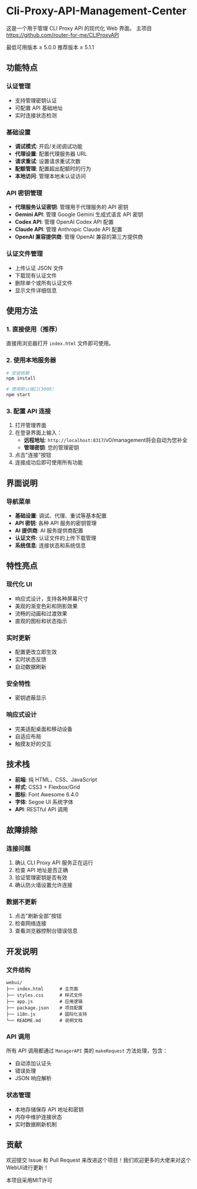 # Cli-Proxy-API-Management-Center
这是一个用于管理 CLI Proxy API 的现代化 Web 界面。
主项目
https://github.com/router-for-me/CLIProxyAPI

最低可用版本 ≥ 5.0.0
推荐版本 ≥ 5.1.1

## 功能特点

### 认证管理
- 支持管理密钥认证
- 可配置 API 基础地址
- 实时连接状态检测

### 基础设置
- **调试模式**: 开启/关闭调试功能
- **代理设置**: 配置代理服务器 URL
- **请求重试**: 设置请求重试次数
- **配额管理**: 配置超出配额时的行为
- **本地访问**: 管理本地未认证访问

### API 密钥管理
- **代理服务认证密钥**: 管理用于代理服务的 API 密钥
- **Gemini API**: 管理 Google Gemini 生成式语言 API 密钥
- **Codex API**: 管理 OpenAI Codex API 配置
- **Claude API**: 管理 Anthropic Claude API 配置
- **OpenAI 兼容提供商**: 管理 OpenAI 兼容的第三方提供商

### 认证文件管理
- 上传认证 JSON 文件
- 下载现有认证文件
- 删除单个或所有认证文件
- 显示文件详细信息


## 使用方法

### 1. 直接使用（推荐）
直接用浏览器打开 `index.html` 文件即可使用。

### 2. 使用本地服务器
```bash
# 安装依赖
npm install

# 使用默认端口(3000）
npm start
```

### 3. 配置 API 连接
1. 打开管理界面
2. 在登录界面上输入：
   - **远程地址**: `http://localhost:8317`/v0/management将会自动为您补全
   - **管理密钥**: 您的管理密钥
3. 点击"连接"按钮
4. 连接成功后即可使用所有功能

## 界面说明

### 导航菜单
- **基础设置**: 调试、代理、重试等基本配置
- **API 密钥**: 各种 API 服务的密钥管理
- **AI 提供商**: AI 服务提供商配置
- **认证文件**: 认证文件的上传下载管理
- **系统信息**: 连接状态和系统信息

## 特性亮点

### 现代化 UI
- 响应式设计，支持各种屏幕尺寸
- 美观的渐变色彩和阴影效果
- 流畅的动画和过渡效果
- 直观的图标和状态指示

### 实时更新
- 配置更改立即生效
- 实时状态反馈
- 自动数据刷新

### 安全特性
- 密钥遮蔽显示

### 响应式设计
- 完美适配桌面和移动设备
- 自适应布局
- 触摸友好的交互

## 技术栈

- **前端**: 纯 HTML、CSS、JavaScript
- **样式**: CSS3 + Flexbox/Grid
- **图标**: Font Awesome 6.4.0
- **字体**: Segoe UI 系统字体
- **API**: RESTful API 调用

## 故障排除

### 连接问题
1. 确认 CLI Proxy API 服务正在运行
2. 检查 API 地址是否正确
3. 验证管理密钥是否有效
4. 确认防火墙设置允许连接

### 数据不更新
1. 点击"刷新全部"按钮
2. 检查网络连接
3. 查看浏览器控制台错误信息

## 开发说明

### 文件结构
```
webui/
├── index.html      # 主页面
├── styles.css      # 样式文件
├── app.js          # 应用逻辑
├── package.json    # 项目配置
├── i18n.js         # 国际化支持
└── README.md       # 说明文档
```

### API 调用
所有 API 调用都通过 `ManagerAPI` 类的 `makeRequest` 方法处理，包含：
- 自动添加认证头
- 错误处理
- JSON 响应解析

### 状态管理
- 本地存储保存 API 地址和密钥
- 内存中维护连接状态
- 实时数据刷新机制

## 贡献
欢迎提交 Issue 和 Pull Request 来改进这个项目！我们欢迎更多的大佬来对这个WebUI进行更新！

本项目采用MIT许可
